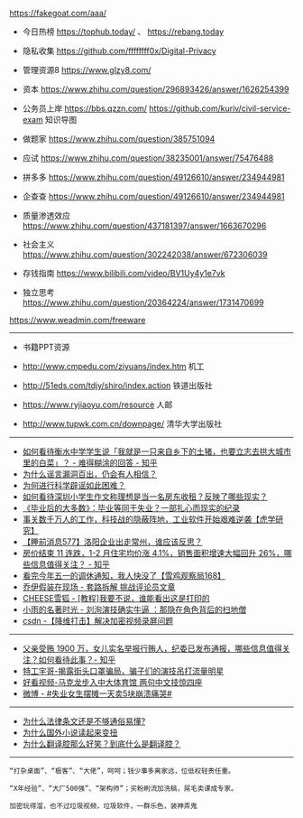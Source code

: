 https://fakegoat.com/aaa/

* 今日热榜 https://tophub.today/ 、 https://rebang.today

* 隐私收集 https://github.com/ffffffff0x/Digital-Privacy

* 管理资源8 https://www.glzy8.com/ 

* 资本 https://www.zhihu.com/question/296893426/answer/1626254399

* 公务员上岸 https://bbs.qzzn.com/ https://github.com/kuriv/civil-service-exam 知识导图

* 做题家 https://www.zhihu.com/question/385751094

* 应试 https://www.zhihu.com/question/38235001/answer/75476488

* 拼多多 https://www.zhihu.com/question/49126610/answer/234944981

* 企查查 https://www.zhihu.com/question/49126610/answer/234944981

* 质量渗透效应 https://www.zhihu.com/question/437181397/answer/1663670296

* 社会主义  https://www.zhihu.com/question/302242038/answer/672306039

* 存钱指南  https://www.bilibili.com/video/BV1Uy4y1e7vk

* 独立思考 https://www.zhihu.com/question/20364224/answer/1731470699

https://www.weadmin.com/freeware

---

* 书籍PPT资源

* http://www.cmpedu.com/ziyuans/index.htm 机工
* http://51eds.com/tdjy/shiro/index.action 铁道出版社
* https://www.ryjiaoyu.com/resource 人邮
* http://www.tupwk.com.cn/downpage/ 清华大学出版社

---

* [如何看待衡水中学学生说「我就是一只来自乡下的土猪，也要立志去拱大城市里的白菜」？ - 难得糊涂的回答 - 知乎](https://www.zhihu.com/question/462345321/answer/1916832062)
* [为什么谣言漏洞百出，仍会有人相信？](https://www.zhihu.com/question/421213801/answer/1657958120)
* [为何进行科学辟谣如此困难？](https://www.zhihu.com/question/284455334/answer/471332341)
* [如何看待深圳小学生作文称理想是当一名房东收租？反映了哪些现实？](https://www.zhihu.com/question/439658655)
* [《毕业后的大多数》：毕业等同于失业？一部扎心而现实的纪录](https://www.bilibili.com/video/BV1ML411m76m)
* [事关数千万人的工作，科技战的隐蔽阵地，工业软件开始艰难逆袭【虎学研究】](https://www.bilibili.com/video/BV1Ma4y1T79K)
* [【睡前消息577】洛阳企业出走常州，谁应该反思？](https://www.bilibili.com/video/BV1nM411L7Ff)
* [房价结束 11 连跌，1-2 月住宅均价涨 4.1%，销售面积增速大幅回升 26%，哪些信息值得关注？ - 知乎](https://www.zhihu.com/question/589762433)
* [看完今年五一的调休通知，我人快没了【雪鸡观察局168】](https://www.bilibili.com/video/BV1nc411J7jj)
* [乔伊假装在现场 - 套路拆解 挑战评论员文章](https://www.bilibili.com/video/BV1s84y1T7Qh)
* [CHEESE雪狐 - [教程]我要不说，谁能看出这是打印的](https://www.bilibili.com/video/BV1Rg4y1s7Jd/)
* [小雨的名著时光 - 刘洵演技确实牛逼 ：那隐在角色背后的扫地僧](https://www.bilibili.com/video/BV1ka4y1T75q)
* [csdn -【降维打击】解决加密视频录屏问题](https://blog.csdn.net/ViatorSun/article/details/119460571)

---

* [父亲受贿 1900 万，女儿实名举报行贿人，纪委已发布通报，哪些信息值得关注？如何看待此事？- 知乎](https://www.zhihu.com/question/594000010)
* [特工宇哥-揭露街头口罩骗局，骗子们的演技吊打流量明星](https://www.bilibili.com/video/BV16g4y1M7ce)
* [好看视频-马克龙步入中大体育馆 两句中文技惊四座](https://haokan.baidu.com/v?vid=17109160993171207724&backflow=1&pd=d_push&pagepd=d_push)
* [微博 - #失业女生摆摊一天卖5块崩溃痛哭#](https://s.weibo.com/weibo?q=%23失业女生摆摊一天卖5块崩溃痛哭%23&t=31&band_rank=6&Refer=top)

---

* [为什么法律条文还是不够通俗易懂?](https://iask.sina.com.cn/b/2651309.html)
* [为什么国外小说读起来变扭](https://wenku.baidu.com/view/34ae779c6bec0975f465e2f3.html)
* [为什么翻译腔那么好笑？到底什么是翻译腔？](http://fanyi-app.baidu.com/static/passage/2020-01/2020-01-25/003/)

---


```
“打杂桌面”、“极客”、“大佬”，呵呵；钱少事多离家远，位低权轻责任重。

“X年经验”、“大厂500强”、“架构师”；买粉刷流加洗稿，屌毛卖课成专家。

加密玩得溜，也不过垃圾视频，垃圾软件，一群乐色，装神弄鬼
```
